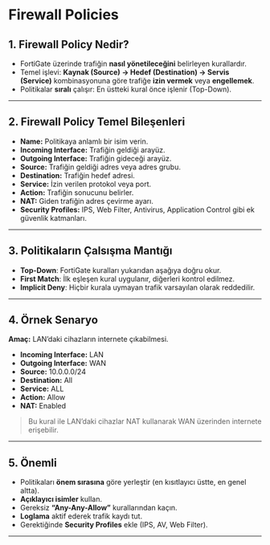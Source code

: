 # Firewall Policies

## 1. Firewall Policy Nedir?
- FortiGate üzerinde trafiğin **nasıl yönetileceğini** belirleyen kurallardır.
- Temel işlevi: **Kaynak (Source) → Hedef (Destination) → Servis (Service)** kombinasyonuna göre trafiğe **izin vermek** veya **engellemek**.
- Politikalar **sıralı** çalışır: En üstteki kural önce işlenir (Top-Down).

---

## 2. Firewall Policy Temel Bileşenleri
- **Name:** Politikaya anlamlı bir isim verin.
- **Incoming Interface:** Trafiğin geldiği arayüz.
- **Outgoing Interface:** Trafiğin gideceği arayüz.
- **Source:** Trafiğin geldiği adres veya adres grubu.
- **Destination:** Trafiğin hedef adresi.
- **Service:** İzin verilen protokol veya port.
- **Action:** Trafiğin sonucunu belirler.
- **NAT:** Giden trafiğin adres çevirme ayarı.
- **Security Profiles:** IPS, Web Filter, Antivirus, Application Control gibi ek güvenlik katmanları.

---

## 3. Politikaların Çalsışma Mantığı
- **Top-Down**: FortiGate kuralları yukarıdan aşağıya doğru okur.
- **First Match**: İlk eşleşen kural uygulanır, diğerleri kontrol edilmez.
- **Implicit Deny**: Hiçbir kurala uymayan trafik varsayılan olarak reddedilir.

---

## 4. Örnek Senaryo
**Amaç:** LAN’daki cihazların internete çıkabilmesi.  

- **Incoming Interface:** LAN  
- **Outgoing Interface:** WAN  
- **Source:** 10.0.0.0/24  
- **Destination:** All  
- **Service:** ALL  
- **Action:** Allow  
- **NAT:** Enabled  

> Bu kural ile LAN’daki cihazlar NAT kullanarak WAN üzerinden internete erişebilir.

---

## 5. Önemli
- Politikaları **önem sırasına** göre yerleştir (en kısıtlayıcı üstte, en genel altta).
- **Açıklayıcı isimler** kullan.
- Gereksiz **“Any-Any-Allow”** kurallarından kaçın.
- **Loglama** aktif ederek trafik kaydı tut.
- Gerektiğinde **Security Profiles** ekle (IPS, AV, Web Filter).

---
